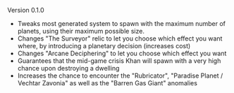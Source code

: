 Version 0.1.0
* Tweaks most generated system to spawn with the maximum number of planets, using their maximum possible size.
* Changes "The Surveyor" relic to let you choose which effect you want where, by introducing a planetary decision (increases cost)
* Changes "Arcane Deciphering" to let you choose which effect you want
* Guarantees that the mid-game crisis Khan will spawn with a very high chance upon destroying a dwelling
* Increases the chance to encounter the "Rubricator", "Paradise Planet / Vechtar Zavonia" as well as the "Barren Gas Giant" anomalies